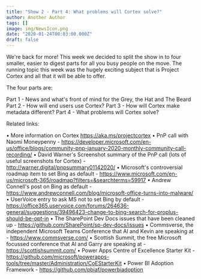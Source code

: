 ```yaml
---
title: "Show 2 - Part 4: What problems will Cortex solve?"
author: Another Author
tags: []
image: img/NewsIcon.png
date: "2020-01-24T00:03:00.000Z"
draft: false
---
```


We're back for more! This week we decided to split the show in to four smaller, easier to digest parts for all you busy people on the move. The running topic this week was the hugely exciting subject that is Project Cortex and all that it will be able to offer.

The four parts are:

Part 1 - News and what's front of mind for the Grey, the Hat and The Beard
Part 2 - How will end users use Cortex?
Part 3 - How will Cortex make metadata different?
Part 4 - What problems will Cortex solve?

Related links:

• More information on Cortex https://aka.ms/projectcortex
• PnP call with Naomi Moneypenny - https://developer.microsoft.com/en-us/office/blogs/community-pnp-january-2020-monthly-community-call-recording/
• David Warner's Screenshot summary of the PnP call (lots of useful screenshots for Cortex) - http://warner.digital/pnpsummary01142020/
• Microsoft's controversial roadmap item to set Bing as default - https://www.microsoft.com/en-us/microsoft-365/roadmap?filters=&searchterms=59917
• Andrew Connell's post on Bing as default - https://www.andrewconnell.com/blog/microsoft-office-turns-into-malware/
• UserVoice entry to ask MS not to set Bing by default - https://office365.uservoice.com/forums/264636-general/suggestions/39496423-change-to-bing-search-for-proplus-should-be-opt-in
• The SharePoint Dev Docs issues that have been cleaned up - https://github.com/SharePoint/sp-dev-docs/issues
• Commsverse, the independent Microsoft Teams Conference that Al and Kevin are speaking at - https://www.commsverse.com/
• Scottish Summit, the free Microsoft focussed conference that Al and Garry are speaking at - https://scottishsummit.com/
• Power Apps Centre of Excellence Starter Kit - https://github.com/microsoft/powerapps-tools/tree/master/Administration/CoEStarterKit
• Power BI Adoption Framework - https://github.com/pbiaf/powerbiadoption